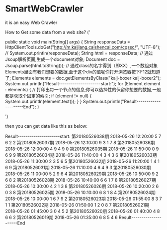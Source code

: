 # SmartWebCrawler
it is an easy Web Crawler

How to Get some data from a web site?
('

public static void main(String[] args) {
		String responseData = HttpClientTools.doGet("http://m.kaijiang.caishencai.com/cqssc/", "UTF-8");
		// System.out.println(responseData);
		String html = responseData;
		// 通过Jsoup解析页面,生成一个document对象;
		Document doc = Jsoup.parse(html.toString());
		// 通过class的名字得到（即XX）,一个数组对象Elements里面有我们想要的数据,至于这个div的值呢你打开浏览器按下F12就知道了;
		Elements elements = doc.getElementsByClass("kaij-boxer kaij-boxer2");
		System.out.println("Result---------------------start:");
		for (Element element : elements) {
			// 打印出每一个节点的信息;你可以选择性的保留你想要的数据,一般都是获取个固定的索引;
			if (element != null) {
				System.out.println(element.text());
			}
		}
		System.out.println("Result---------------------End");
	}
  
 ')

then you can get data like this as below:

Result---------------------start:
第20180526038期 2018-05-26 12:20:00 5 7 6 2 2
第20180526037期 2018-05-26 12:10:00 9 3 1 7 8
第20180526036期 2018-05-26 12:00:00 4 9 4 9 0
第20180526035期 2018-05-26 11:50:00 0 9 6 9 9
第20180526034期 2018-05-26 11:40:00 4 3 4 3 6
第20180526033期 2018-05-26 11:30:00 2 3 5 6 5
第20180526032期 2018-05-26 11:20:00 1 4 1 6 9
第20180526031期 2018-05-26 11:10:00 4 6 4 9 3
第20180526030期 2018-05-26 11:00:00 5 2 9 6 4
第20180526029期 2018-05-26 10:50:00 9 2 6 8 2
第20180526028期 2018-05-26 10:40:00 6 6 1 7 8
第20180526027期 2018-05-26 10:30:00 4 2 1 3 8
第20180526026期 2018-05-26 10:20:00 2 6 0 3 8
第20180526025期 2018-05-26 10:10:00 6 8 1 8 4
第20180526024期 2018-05-26 10:00:00 1 6 7 9 2
第20180526023期 2018-05-26 01:55:00 8 3 7 1 1
第20180526022期 2018-05-26 01:50:00 1 2 0 8 7
第20180526021期 2018-05-26 01:45:00 3 0 4 5 2
第20180526020期 2018-05-26 01:40:00 4 8 6 6 2
第20180526019期 2018-05-26 01:35:00 6 8 5 4 6
Result---------------------End
